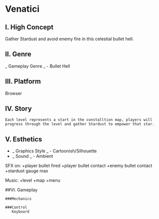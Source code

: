 # Venatici

## I. High Concept

   Gather Stardust and avoid enemy fire in this celestial bullet hell.

## II. Genre
   
   _ Gameplay Genre _ - Bullet Hell
   
## III. Platform
  
   Browser
  
## IV. Story

    Each level represents a start in the constalltion map, players will progress through the level and gather Stardust to empower that star.
   
## V. Esthetics
  
  + _ Graphics Style _ - Cartoonish/Silhouette
  + _ Sound _ - Ambient
  
  SFX on: 
    +player bullet fired
    +player bullet contact
    +enemy bullet contact
    +stardust gauge max
    
  Music:
    +level
    +map
    +menu
    
 ##VI. Gameplay
  
    ###Mechanics
       
    ###Control
       Keyboard
